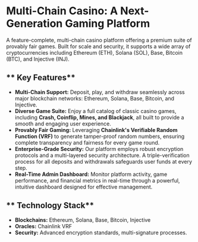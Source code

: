 # **Multi-Chain Casino: A Next-Generation Gaming Platform**

A feature-complete, multi-chain casino platform offering a premium suite of provably fair games. Built for scale and security, it supports a wide array of cryptocurrencies including Ethereum (ETH), Solana (SOL), Base, Bitcoin (BTC), and Injective (INJ).

## ** Key Features**

*   **Multi-Chain Support:** Deposit, play, and withdraw seamlessly across major blockchain networks: Ethereum, Solana, Base, Bitcoin, and Injective.
*   **Diverse Game Suite:** Enjoy a full catalog of classic casino games, including **Crash, Coinflip, Mines, and Blackjack**, all built to provide a smooth and engaging user experience.
*   **Provably Fair Gaming:** Leveraging **Chainlink's Verifiable Random Function (VRF)** to generate tamper-proof random numbers, ensuring complete transparency and fairness for every game round.
*   **Enterprise-Grade Security:** Our platform employs robust encryption protocols and a multi-layered security architecture. A triple-verification process for all deposits and withdrawals safeguards user funds at every step.
*   **Real-Time Admin Dashboard:** Monitor platform activity, game performance, and financial metrics in real-time through a powerful, intuitive dashboard designed for effective management.

## ** Technology Stack**

*   **Blockchains:** Ethereum, Solana, Base, Bitcoin, Injective
*   **Oracles:** Chainlink VRF
*   **Security:** Advanced encryption standards, multi-signature processes.
